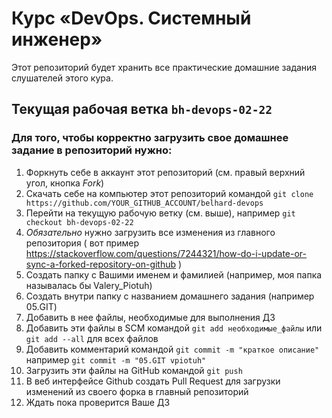 # Курс «DevOps. Системный инженер»

Этот репозиторий будет хранить все практические домашние задания слушателей этого кура.

## Текущая рабочая ветка `bh-devops-02-22`

### Для того, чтобы корректно загрузить свое домашнее задание в репозиторий нужно:
1. Форкнуть себе в аккаунт этот репозиторий (см. правый верхний угол, кнопка *Fork*)
2. Скачать себе на компьютер этот репозиторий командой `git clone https://github.com/YOUR_GITHUB_ACCOUNT/belhard-devops`
3. Перейти на текущую рабочую ветку (см. выше), например `git checkout bh-devops-02-22`
4. *Обязательно* нужно загрузить все изменения из главного репозитория ( вот пример https://stackoverflow.com/questions/7244321/how-do-i-update-or-sync-a-forked-repository-on-github )
5. Создать папку с Вашими именем и фамилией (например, моя папка называлась бы Valery_Piotuh)
6. Создать внутри папку с названием домашнего задания (например 05.GIT)
7. Добавить в нее файлы, необходимые для выполнения ДЗ
8. Добавить эти файлы в SCM командой `git add необходимые_файлы` или `git add --all` для всех файлов
9. Добавить комментарий командой `git commit -m "краткое описание"` например `git commit -m "05.GIT vpiotuh"`
10. Загрузить эти файлы на GitHub командой `git push`
11. В веб интерфейсе Github создать Pull Request для загрузки изменений из своего форка в главный репозиторий
11. Ждать пока проверится Ваше ДЗ

